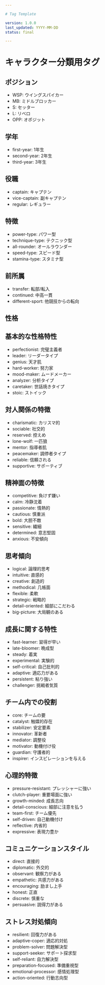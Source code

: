 ```yaml
---

# Tag Template

version: 1.0.0
last_updated: YYYY-MM-DD
status: final

---
```


# キャラクター分類用タグ

## ポジション
- WSP: ウイングスパイカー
- MB: ミドルブロッカー
- S: セッター
- L: リベロ
- OPP: オポジット

## 学年
- first-year: 1年生
- second-year: 2年生
- third-year: 3年生

## 役職
- captain: キャプテン
- vice-captain: 副キャプテン
- regular: レギュラー

## 特徴
- power-type: パワー型
- technique-type: テクニック型
- all-rounder: オールラウンダー
- speed-type: スピード型
- stamina-type: スタミナ型

## 前所属
- transfer: 転部/転入
- continued: 中高一貫
- different-sport: 他競技からの転向

## 性格
## 基本的な性格特性
- perfectionist: 完璧主義者
- leader: リーダータイプ
- genius: 天才肌
- hard-worker: 努力家
- mood-maker: ムードメーカー
- analyzer: 分析タイプ
- caretaker: 世話焼きタイプ
- stoic: ストイック

## 対人関係の特徴
- charismatic: カリスマ的
- sociable: 社交的
- reserved: 控えめ
- lone-wolf: 一匹狼
- mentor: 指導者肌
- peacemaker: 調停者タイプ
- reliable: 信頼される
- supportive: サポーティブ

## 精神面の特徴
- competitive: 負けず嫌い
- calm: 冷静沈着
- passionate: 情熱的
- cautious: 慎重派
- bold: 大胆不敵
- sensitive: 繊細
- determined: 意志堅固
- anxious: 不安傾向

## 思考傾向
- logical: 論理的思考
- intuitive: 直感的
- creative: 創造的
- methodical: 几帳面
- flexible: 柔軟
- strategic: 戦略的
- detail-oriented: 細部にこだわる
- big-picture: 大局観のある

## 成長に関する特性
- fast-learner: 習得が早い
- late-bloomer: 晩成型
- steady: 着実
- experimental: 実験的
- self-critical: 自己批判的
- adaptive: 適応力がある
- persistent: 粘り強い
- challenger: 挑戦者気質

## チーム内での役割
- core: チームの要
- catalyst: 触媒的存在
- stabilizer: 安定要素
- innovator: 革新者
- mediator: 調整役
- motivator: 動機付け役
- guardian: 守護者的
- inspirer: インスピレーションを与える

## 心理的特徴
- pressure-resistant: プレッシャーに強い
- clutch-player: 重要場面に強い
- growth-minded: 成長志向
- detail-conscious: 細部に注意を払う
- team-first: チーム優先
- self-driven: 自己動機付け
- reflective: 内省的
- expressive: 表現力豊か

## コミュニケーションスタイル
- direct: 直接的
- diplomatic: 外交的
- observant: 観察力がある
- empathetic: 共感力がある
- encouraging: 励まし上手
- honest: 正直
- discrete: 慎重な
- persuasive: 説得力がある

## ストレス対処傾向
- resilient: 回復力がある
- adaptive-coper: 適応的対処
- problem-solver: 問題解決型
- support-seeker: サポート探求型
- self-reliant: 自力解決型
- preparation-focused: 準備重視型
- emotional-processor: 感情処理型
- action-oriented: 行動志向型
